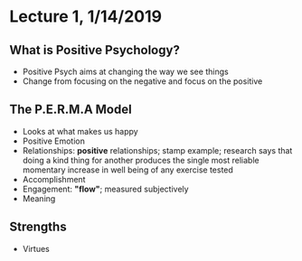 # Lecture 1, 1/14/2019
## What is Positive Psychology?
* Positive Psych aims at changing the way we see things
* Change from focusing on the negative and focus on the positive

## The P.E.R.M.A Model
* Looks at what makes us happy
* Positive Emotion
* Relationships: **positive** relationships; stamp example; research says that doing a kind thing for another produces the single most reliable momentary increase in  well being of any exercise tested
* Accomplishment
* Engagement: **"flow"**; measured subjectively
* Meaning

## Strengths
* Virtues
